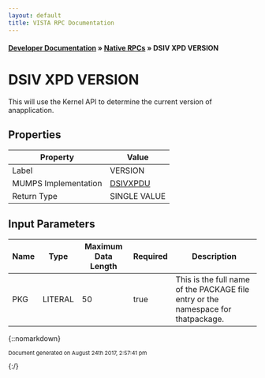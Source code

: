 ```yaml
---
layout: default
title: VISTA RPC Documentation
---
```


#### [Developer Documentation](../index) &#187; [Native RPCs](TableOfContents) &#187; DSIV XPD VERSION<br/>
# DSIV XPD VERSION

This will use the Kernel API to determine the current version of anapplication.

## Properties

Property | Value
--- | ---
Label | VERSION
MUMPS Implementation | [DSIVXPDU](http://code.osehra.org/dox/Routine_DSIVXPDU_source.html)
Return Type | SINGLE VALUE


## Input Parameters

Name | Type | Maximum Data Length | Required | Description
--- | --- | --- | --- | ---
PKG | LITERAL | 50 | true | This is the full name of the PACKAGE file entry or the namespace for thatpackage.



{::nomarkdown} <br/><p style="font-size: 11px">Document generated on August 24th 2017, 2:57:41 pm</p>{:/}